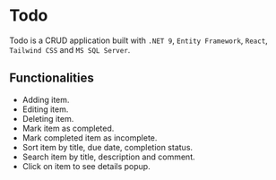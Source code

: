 # Todo

Todo is a CRUD application built with `.NET 9`, `Entity Framework`, `React`, `Tailwind CSS` and `MS SQL Server`.

## Functionalities

-  Adding item.
-  Editing item.
-  Deleting item.
-  Mark item as completed.
-  Mark completed item as incomplete.
-  Sort item by title, due date, completion status.
-  Search item by title, description and comment.
-  Click on item to see details popup.
